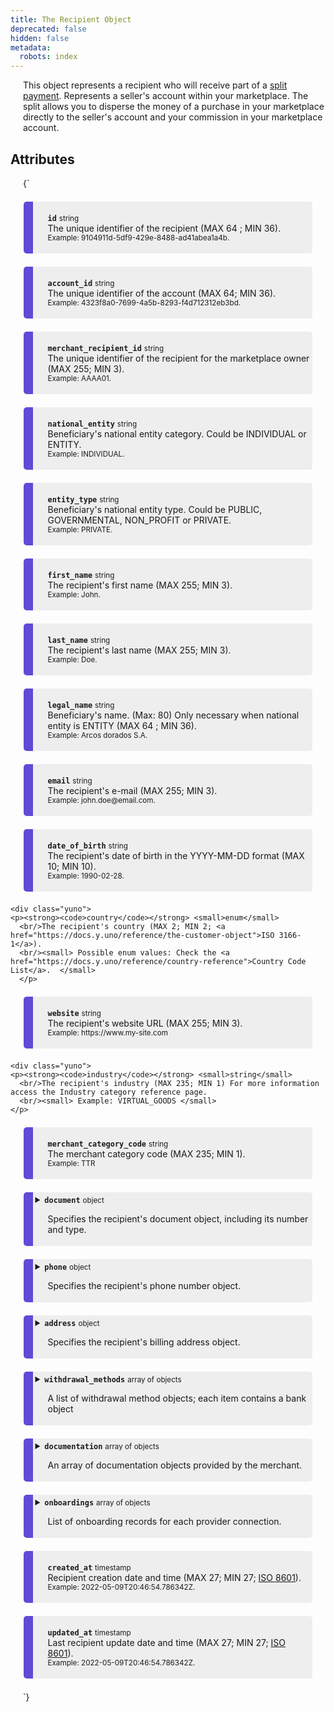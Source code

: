 ```yaml
---
title: The Recipient Object
deprecated: false
hidden: false
metadata:
  robots: index
---
```

This object represents a recipient who will receive part of a [split payment](doc:split-payments-marketplace). Represents a seller's account within your marketplace. The split allows you to disperse the money of a purchase in your marketplace directly to the seller's account and your commission in your marketplace account.

## Attributes

<HTMLBlock>{`
<div>
  <div class="yuno">
    <p><strong><code>id</code></strong> <small>string</small>
      <br/>The unique identifier of the recipient (MAX 64 ; MIN 36).
      <br/><small> Example: 9104911d-5df9-429e-8488-ad41abea1a4b. </small>
    </p>	
  </div>
  
  <div class="yuno">
  <p><strong><code>account_id</code></strong> <small>string</small>
    <br />The unique identifier of the account (MAX 64; MIN 36).
    <br/><small> Example: 4323f8a0-7699-4a5b-8293-f4d712312eb3bd. </small>
    </p>
	</div>
  
  <div class="yuno">
    <p><strong><code>merchant_recipient_id</code></strong> <small>string</small>
      <br/>The unique identifier of the recipient for the marketplace owner (MAX 255; MIN 3).
      <br/><small> Example: AAAA01. </small>
    </p>	
  </div>
  
  <div class="yuno">
    <p><strong><code>national_entity</code></strong> <small>string</small>
      <br/>Beneficiary's national entity category. Could be INDIVIDUAL or ENTITY.
      <br/><small> Example: INDIVIDUAL. </small>
    </p>	
  </div>
  <div class="yuno">
    <p><strong><code>entity_type</code></strong> <small>string</small>
      <br/>Beneficiary's national entity type. Could be PUBLIC, GOVERNMENTAL, NON_PROFIT or PRIVATE.
      <br/><small> Example: PRIVATE. </small>
    </p>	
  </div>
  
  <div class="yuno">
    <p><strong><code>first_name</code></strong> <small>string</small>
      <br/>The recipient's first name (MAX 255; MIN 3).
      <br/><small> Example: John. </small>
    </p>	
  </div>
  
  <div class="yuno">
    <p><strong><code>last_name</code></strong> <small>string</small>
      <br/>The recipient's last name (MAX 255; MIN 3).
      <br/><small> Example: Doe. </small>
    </p>	
  </div>
  
  <div class="yuno">
    <p><strong><code>legal_name</code></strong> <small>string</small>
      <br/>Beneficiary's name. (Max: 80) Only necessary when national entity is ENTITY (MAX 64 ; MIN 36).
      <br/><small> Example: Arcos dorados S.A. </small>
    </p>	
  </div>
  
  <div class="yuno">
    <p><strong><code>email</code></strong> <small>string</small>
      <br/>The recipient's e-mail (MAX 255; MIN 3).
      <br/><small> Example: john.doe@email.com. </small>
    </p>	
  </div>
 <div class="yuno">
    <p><strong><code>date_of_birth</code></strong> <small>string</small>
      <br/>The recipient's date of birth in the YYYY-MM-DD format (MAX 10; MIN 10).
      <br/><small> Example: 1990-02-28. </small>
    </p>	
  </div>
  
    <div class="yuno">
    <p><strong><code>country</code></strong> <small>enum</small>
      <br/>The recipient's country (MAX 2; MIN 2; <a href="https://docs.y.uno/reference/the-customer-object">ISO 3166-1</a>).
      <br/><small> Possible enum values: Check the <a href="https://docs.y.uno/reference/country-reference">Country Code List</a>.  </small>
      </p>	
  </div>
  
  <div class="yuno">
    <p><strong><code>website</code></strong> <small>string</small>
      <br/>The recipient's website URL (MAX 255; MIN 3).
      <br/><small> Example: https://www.my-site.com </small>
    </p>	
  </div>
  
    <div class="yuno">
    <p><strong><code>industry</code></strong> <small>string</small>
      <br/>The recipient's industry (MAX 235; MIN 1) For more information access the Industry category reference page.
      <br/><small> Example: VIRTUAL_GOODS </small>
    </p>	
  </div>
  
   <div class="yuno">
    <p><strong><code>merchant_category_code</code></strong> <small>string</small>
      <br/>The merchant category code (MAX 235; MIN 1).
      <br/><small> Example: TTR </small>
    </p>	
  </div>

  <details class="yuno">
    <summary><strong><code>document</code></strong> <small>object</small>
      <br/><p>Specifies the recipient's document object, including its number and type.</p>
    </summary>
    <div>
      <p><strong><code>document_number</code></strong> <small>string</small>
        <br/>The recipient's document number (MAX 40; MIN 3).
        <br/><small> Example: 1093333333.  </small>  </p>
      </p>
      <p><strong><code>document_type</code></strong> <small>enum</small>
        <br/>The recipient's document type (MAX 6, MIN 2).
        <br/><small> Possible enum values: Check the <a href="https://docs.y.uno/reference/the-customer-object#document-type-list">Document Type List</a>.  </small>
    </p>
    </div>
  </details>
  
  <details class="yuno">
    <summary><strong><code>phone</code></strong> <small>object</small>
      <br/><p>Specifies the recipient's phone number object.</p>
    </summary>
    <div>
      <p><strong><code>country_code</code></strong> <small>string</small>
        <br/>The country code of the recipient's phone (MAX 3; MIN 2).
        <br/><small> Example: 57.  </small>  
      </p>
      <p><strong><code>number</code></strong> <small>string</small>
        <br/>The recipient's phone number, without the country code (MAX 32; MIN 1).
        <br/><small> Example: 3132450765.  </small>  
      </p>
    </div>
  </details>
  
  <details class="yuno">
    <summary><strong><code>address</code></strong> <small>object</small>
      <br/><p>Specifies the recipient's billing address object.</p>
    </summary>
    <div>
      <p><strong><code>address_line_1</code></strong> <small>string</small>
        <br/>The primary billing address line of the recipient (MAX 255; MIN 3).
        <br/><small> Example: Calle 34 # 56 - 78.  </small>  
      </p>
      <p><strong><code>address_line_2</code></strong> <small>string</small>
        <br/>The secondary billing address line of the recipient (MAX 255; MIN 3).
        <br/><small> Example: Apartamento 502, Torre I. </small>  
      </p>
      <p><strong><code>city</code></strong> <small>string</small>
        <br/>The city considered for the billing address (MAX 255; MIN 3).
        <br/><small> Example: Bogotá.  </small>  
      </p>
      <p><strong><code>country</code></strong> <small>enum</small>
        <br/>The country considered for the billing address (MAX 2; MIN 2; <a href="https://docs.y.uno/reference/the-customer-object">ISO 3166-1</a>).
        <br/><small> Possible enum values: Check the <a href="https://docs.y.uno/reference/country-reference">Country Code List</a>.</small>
      </p>
      <p><strong><code>state</code></strong> <small>string</small>
        <br/>The state considered for the billing address (MAX 255; MIN 3).
        <br/><small> Example: Cundinamarca.  </small>  
      </p>  
      <p><strong><code>zip_code</code></strong> <small>string</small>
        <br/>The zipcode considered for the billing address (MAX 11; MIN 4).
        <br/><small> Example: 111111.  </small>  
      </p>  
    </div>
  </details>
  
  <div>
  <details class="yuno">
    <summary><strong><code>withdrawal_methods</code></strong> <small>array of objects</small>
    <br/><p>A list of withdrawal method objects; each item contains a bank object </p>
    </summary>

    
    <details class="yuno" style="margin-left:1em;">
      <summary><strong><code>bank</code></strong> <small>struct</small>
        <br/><p>Bank details for this withdrawal method.</p>
        </summary>


      <div class="yuno" style="margin-left:2em;">
        <p><strong><code>code</code></strong> <small>string</small>
          <br/>Bank’s code (MAX 3; MIN 3).
          <br/><small>Example: 246</small>
        </p>
      </div>

      <div class="yuno" style="margin-left:2em;">
        <p><strong><code>branch</code></strong> <small>string</small>
          <br/>Bank’s branch (MAX 3; MIN 3).
          <br/><small>Example: 123</small>
        </p>
      </div>

      <div class="yuno" style="margin-left:2em;">
        <p><strong><code>branch_digit</code></strong> <small>string</small>
          <br/>Bank’s branch digit (MAX 1; MIN 1).
          <br/><small>Example: 5</small>
        </p>
      </div>

      <div class="yuno" style="margin-left:2em;">
        <p><strong><code>account</code></strong> <small>string</small>
          <br/>Beneficiary’s bank account number (MAX 250; MIN 3).
          <br/><small>Example: 1093333333</small>
        </p>
      </div>

      <div class="yuno" style="margin-left:2em;">
        <p><strong><code>account_digit</code></strong> <small>string</small>
          <br/>Beneficiary’s bank account digit (MAX 1; MIN 1).
          <br/><small>Example: 7</small>
        </p>
      </div>

      <div class="yuno" style="margin-left:2em;">
        <p><strong><code>account_type</code></strong> <small>enum</small>
          <br/>Beneficiary’s bank account type: <code>CHECKINGS</code> or <code>SAVINGS</code>.
          <br/><small>Example: SAVINGS</small>
        </p>
      </div>

      <div class="yuno" style="margin-left:2em;">
        <p><strong><code>routing</code></strong> <small>string</small>
          <br/>Beneficiary’s bank account routing number.
          <br/><small>Example: 021000021</small>
        </p>
      </div>

      <div class="yuno" style="margin-left:2em;">
        <p><strong><code>country</code></strong> <small>string</small>
          <br/>The bank account’s country (ISO 3166-1 alpha-2).
          <br/><small>Example: CO</small>
        </p>
      </div>

      <div class="yuno" style="margin-left:2em;">
        <p><strong><code>currency</code></strong> <small>string</small>
          <br/>The bank account’s currency (ISO 4217).
          <br/><small>Example: COP</small>
        </p>
      </div>

    </details>
  </details>
</div>

<div>
  <details class="yuno">
    <summary>
      <strong><code>documentation</code></strong> <small>array of objects</small>
      <br/>
      <p>An array of documentation objects provided by the merchant.</p>
    </summary>

    <details class="yuno" style="margin-left:1em;">
      <summary>
        <strong><code>file_name</code></strong> <small>string</small>
        <br/>
        <p>
          The name of the documentation sent (MAX 255; MIN 3).
          <br/>
          <small>Example: receipt.pdf</small>
        </p>
      </summary>
    </details>

    <details class="yuno" style="margin-left:1em;">
      <summary>
        <strong><code>content_type</code></strong> <small>enum</small>
        <br/>
        <p>
          The type of the documentation sent by the merchant.
          <br/>
          <small>Example: RECEIPT</small>
        </p>
      </summary>
    </details>

    <details class="yuno" style="margin-left:1em;">
      <summary>
        <strong><code>content_category</code></strong> <small>string</small>
        <br/>
        <p>
          The category of the documentation sent by the merchant (e.g., INVOICE, ID_PROOF).
        </p>
      </summary>
    </details>

    <details class="yuno" style="margin-left:1em;">
      <summary>
        <strong><code>content</code></strong> <small>string</small>
        <br/>
        <p>
          The content of the documentation encoded in base64 (Max size: 1MB).
          <br/>
          <small>Example:JVBERi0xLjQKJcfs…</small>
        </p>
      </summary>
    </details>

  </details>
</div>

<div>
  <details class="yuno">
    <summary>
      <strong><code>onboardings</code></strong> <small>array of objects</small>
      <br/>
      <p>List of onboarding records for each provider connection.</p>
    </summary>

    <!-- Single onboarding object begins -->
    <div class="yuno" style="margin-left:1em;">
      <p><strong><code>id</code></strong> <small>enum</small>
        <br/>The unique identifier of the onboarding.
        <br/><small>Example: 9104911d-5df9-429e-8488-ad41abea1a4b</small>
      </p>
    </div>

    <div class="yuno" style="margin-left:1em;">
      <p><strong><code>type</code></strong> <small>enum</small>
        <br/>Type of onboarding. If done previously or via Yuno.
        <br/><small>PREVIOUSLY_ONBOARDED, ONBOARD_ONTO_THE_PROVIDER</small>
      </p>
    </div>

    <div class="yuno" style="margin-left:1em;">
      <p><strong><code>workflow</code></strong> <small>enum</small>
        <br/>Workflow of the onboarding.
        <br/><small>HOSTED_BY_PROVIDER, HOSTED_BY_YUNO, DIRECT</small>
      </p>
    </div>

    <div class="yuno" style="margin-left:1em;">
      <p><strong><code>status</code></strong> <small>enum</small>
        <br/>Status of the vinculation with the merchant.
        <br/><small>PENDING, SUCCEEDED, DECLINED, BLOCKED, CANCELED, REJECTED, ERROR</small>
      </p>
    </div>

    <div class="yuno" style="margin-left:1em;">
      <p><strong><code>callback_url</code></strong> <small>string</small>
        <br/>URL to redirect your customer after the onboarding process, if needed.
        <br/><small>Example: https://www.google.com</small>
      </p>
    </div>
    <!-- Single onboarding object ends -->

    <!-- provider object -->
    <details class="yuno" style="margin-left:1em;">
      <summary>
        <strong><code>provider</code></strong> <small>object</small>
        <br/><p>Information about the payment provider connection.</p>
      </summary>
      <div class="yuno" style="margin-left:2em;">
        <p><strong><code>id</code></strong> <small>string</small>
          <br/>Provider identifier.
          <br/><small>Example: PAGARME</small>
        </p>
      </div>
      <div class="yuno" style="margin-left:2em;">
        <p><strong><code>redirect_url</code></strong> <small>string</small>
          <br/>URL to redirect your recipient to finalize the onboarding.
          <br/><small>Example: https://www.stripe.com</small>
        </p>
      </div>
      <div class="yuno" style="margin-left:2em;">
        <p><strong><code>recipient_id</code></strong> <small>string</small>
          <br/>The unique identifier of the provider's recipient.
          <br/><small>Example: AAAAA01</small>
        </p>
      </div>
    </details>

    <!-- documentation array -->
    <details class="yuno" style="margin-left:1em;">
      <summary>
        <strong><code>documentation</code></strong> <small>array of objects</small>
        <br/><p>An array of documentation objects provided by the merchant.</p>
      </summary>
      <div class="yuno" style="margin-left:2em;">
        <p><strong><code>file_name</code></strong> <small>string</small>
          <br/>The name of the documentation sent (MAX 255; MIN 3).
          <br/><small>Example: receipt.pdf</small>
        </p>
      </div>
      <div class="yuno" style="margin-left:2em;">
        <p><strong><code>content_type</code></strong> <small>enum</small>
          <br/>The type of the documentation sent by the merchant.
          <br/><small>Example: RECEIPT</small>
        </p>
      </div>
      <div class="yuno" style="margin-left:2em;">
        <p><strong><code>content_category</code></strong> <small>string</small>
          <br/>The category of the documentation sent by the merchant.
        </p>
      </div>
      <div class="yuno" style="margin-left:2em;">
        <p><strong><code>content</code></strong> <small>string</small>
          <br/>The content of the documentation encoded in base64 (Max size: 1MB).
          <br/><small>Example: JVBERi0xLjQKJcfs…</small>
        </p>
      </div>
    </details>

    <!-- withdrawal_methods array -->
    <details class="yuno" style="margin-left:1em;">
      <summary>
        <strong><code>withdrawal_methods</code></strong> <small>array of objects</small>
        <br/><p>A list of withdrawal method objects; each contains a <code>bank</code> struct.</p>
      </summary>
      <details class="yuno" style="margin-left:2em;">
        <summary>
          <strong><code>bank</code></strong> <small>struct</small>
          <br/><p>Bank details for this withdrawal method.</p>
        </summary>
        <div class="yuno" style="margin-left:3em;">
          <p><strong><code>code</code></strong> <small>string</small>
            <br/>Bank’s code (MAX 3; MIN 3).
            <br/><small>Example: 246</small>
          </p>
        </div>
        <div class="yuno" style="margin-left:3em;">
          <p><strong><code>branch</code></strong> <small>string</small>
            <br/>Bank’s branch (MAX 3; MIN 3).
            <br/><small>Example: 123</small>
          </p>
        </div>
        <div class="yuno" style="margin-left:3em;">
          <p><strong><code>branch_digit</code></strong> <small>string</small>
            <br/>Bank’s branch digit (MAX 3; MIN 3).
            <br/><small>Example: 5</small>
          </p>
        </div>
        <div class="yuno" style="margin-left:3em;">
          <p><strong><code>account</code></strong> <small>string</small>
            <br/>Beneficiary’s bank account number (MAX 250; MIN 3).
            <br/><small>Example: 1093333333</small>
          </p>
        </div>
        <div class="yuno" style="margin-left:3em;">
          <p><strong><code>account_digit</code></strong> <small>string</small>
            <br/>Beneficiary’s bank account digit (MAX 250; MIN 1).
            <br/><small>Example: 7</small>
          </p>
        </div>
        <div class="yuno" style="margin-left:3em;">
          <p><strong><code>account_type</code></strong> <small>enum</small>
            <br/>Beneficiary’s bank account type: <code>CHECKINGS</code>, <code>SAVINGS</code>, <code>VISTA</code>, <code>PIX_EMAIL</code>, <code>PIX_PHONE</code>, <code>PIX_DOCUMENT_ID</code>, or <code>PIX_BANK_ACCOUNT</code>.
            <br/><small>Example: SAVINGS</small>
          </p>
        </div>
      </details>
    </details>

    <!-- timestamps -->
    <div class="yuno" style="margin-left:1em;">
      <p><strong><code>created_at</code></strong> <small>timestamp</small>
        <br/>Onboarding creation date (ISO 8601).
        <br/><small>Example: 2022-05-09T20:46:54.786342Z</small>
      </p>
    </div>

    <div class="yuno" style="margin-left:1em;">
      <p><strong><code>updated_at</code></strong> <small>timestamp</small>
        <br/>Last onboarding updated date (ISO 8601).
        <br/><small>Example: 2022-07-09T20:43:54.786342Z</small>
      </p>
    </div>

  </details>
</div>

  
  <div class="yuno">
    <p><strong><code>created_at</code></strong> <small>timestamp</small>
      <br/>Recipient creation date and time (MAX 27; MIN 27; <a href="https://en.wikipedia.org/wiki/ISO_8601">ISO 8601</a>).
      <br/><small> Example: 2022-05-09T20:46:54.786342Z.  </small>
    </p>	
  </div>
  
  <div class="yuno">
    <p><strong><code>updated_at</code></strong> <small>timestamp</small>
      <br/>Last recipient update date and time (MAX 27; MIN 27; <a href="https://en.wikipedia.org/wiki/ISO_8601">ISO 8601</a>).
      <br/><small> Example: 2022-05-09T20:46:54.786342Z.  </small>
</p>	
  </div>
  
</div>

<style>
  :root {
    --yuno-main-color: #614AD6;
    --yellow: #CEE65A;
  }
  details {
    display: flex;
    overflow: hidden;
  }
    p {
      margin-left: 20px;
    }
    .yuno {
   	  --highlight: var(#eee) ;
    	background: #eee;
      margin: 1.5em;
      border-radius: 5px;
      border-left: 15px solid var(--yuno-main-color);
      padding: 0.25em;
    }
</style>
`}</HTMLBlock>